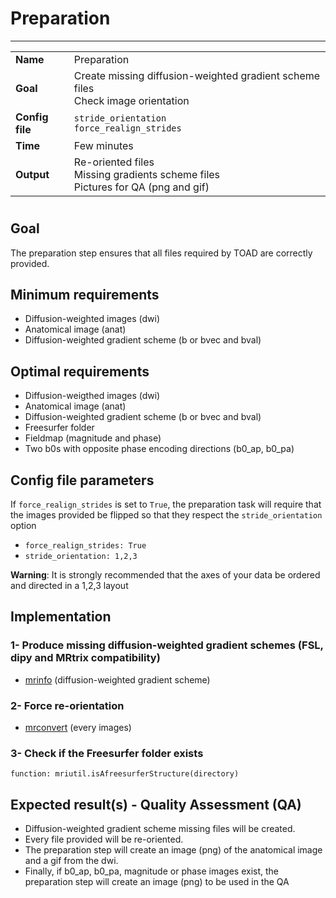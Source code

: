 # Preparation
---

|                |                                                       |
|----------------|-------------------------------------------------------|
|**Name**        | Preparation                                           |
|**Goal**        | Create missing diffusion-weighted gradient scheme files <br> Check image orientation|
|**Config file** | `stride_orientation` <br />`force_realign_strides`    |
|**Time**        | Few minutes                                           |
|**Output**      | Re-oriented files <br> Missing gradients scheme files <br> Pictures for QA (png and gif)|

#

## Goal

The preparation step ensures that all files required by TOAD are correctly provided.

## Minimum requirements

- Diffusion-weighted images (dwi)
- Anatomical image (anat)
- Diffusion-weighted gradient scheme (b or bvec and bval)

## Optimal requirements

- Diffusion-weigthed images (dwi)
- Anatomical image (anat)
- Diffusion-weighted gradient scheme (b or bvec and bval)
- Freesurfer folder
- Fieldmap (magnitude and phase) 
- Two b0s with opposite phase encoding directions (b0_ap, b0_pa)

## Config file parameters

If `force_realign_strides` is set to `True`, the preparation task will require that the images provided be flipped so that they respect the `stride_orientation` option

- `force_realign_strides: True`
- `stride_orientation: 1,2,3`

**Warning**: It is strongly recommended that the axes of your data be ordered and directed in a 1,2,3 layout

## Implementation

### 1- Produce missing diffusion-weighted gradient schemes (FSL, dipy and MRtrix compatibility)

- <a href="https://github.com/MRtrix3/mrtrix3/wiki/mrinfo" target="_blank">mrinfo</a> (diffusion-weighted gradient scheme)

### 2- Force re-orientation

- <a href="https://github.com/MRtrix3/mrtrix3/wiki/mrconvert" target="_blank">mrconvert</a> (every images)

### 3- Check if the Freesurfer folder exists

```{.python}
function: mriutil.isAfreesurferStructure(directory)
```

## Expected result(s) - Quality Assessment (QA)

- Diffusion-weighted gradient scheme missing files will be created.  
- Every file provided will be re-oriented.  
- The preparation step will create an image (png) of the anatomical image and a gif from the dwi.  
- Finally, if b0_ap, b0_pa, magnitude or phase images exist, the preparation step will create an image (png) to be used in the QA
